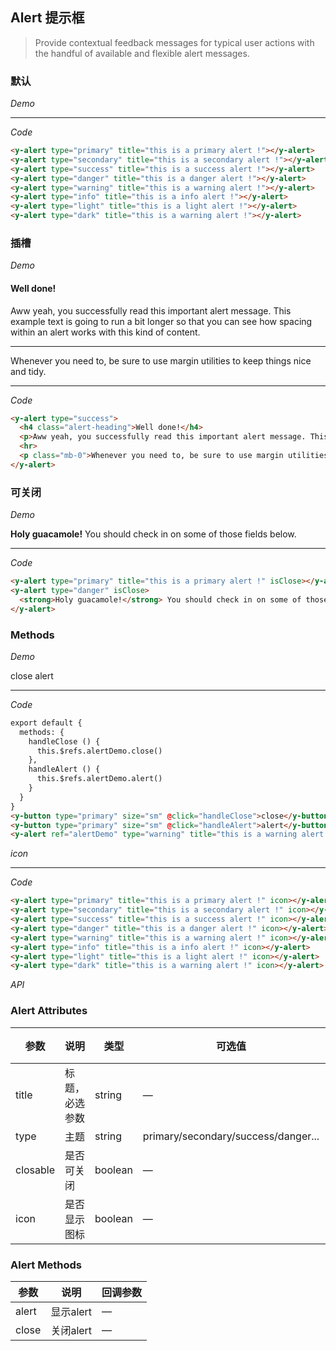 <y-scroll>

## Alert 提示框
> Provide contextual feedback messages for typical user actions with the handful of available and flexible alert messages.

### 默认

*Demo*

<y-row class="demo-alert">
  <y-col :md="12">
    <y-alert type="primary" title="this is a primary alert !"></y-alert>
    <y-alert type="secondary" title="this is a secondary alert !"></y-alert>
    <y-alert type="success" title="this is a success alert !"></y-alert>
    <y-alert type="danger" title="this is a danger alert !"></y-alert>
    <y-alert type="warning" title="this is a warning alert !"></y-alert>
    <y-alert type="info" title="this is a info alert !"></y-alert>
    <y-alert type="light" title="this is a light alert !"></y-alert>
    <y-alert type="dark" title="this is a warning alert !"></y-alert>
  </y-col>
</y-row>

---

*Code*

```html
<y-alert type="primary" title="this is a primary alert !"></y-alert>
<y-alert type="secondary" title="this is a secondary alert !"></y-alert>
<y-alert type="success" title="this is a success alert !"></y-alert>
<y-alert type="danger" title="this is a danger alert !"></y-alert>
<y-alert type="warning" title="this is a warning alert !"></y-alert>
<y-alert type="info" title="this is a info alert !"></y-alert>
<y-alert type="light" title="this is a light alert !"></y-alert>
<y-alert type="dark" title="this is a warning alert !"></y-alert>
```

### 插槽

*Demo*

<y-row class="demo-alert">
  <y-col :md="12">
    <y-alert type="success">
      <h4 class="alert-heading">Well done!</h4>
      <p>Aww yeah, you successfully read this important alert message. This example text is going to run a bit longer so that you can see how spacing within an alert works with this kind of content.</p>
      <hr>
      <p class="mb-0">Whenever you need to, be sure to use margin utilities to keep things nice and tidy.</p>
    </y-alert>
  </y-col>
</y-row>

---

*Code*

```html
<y-alert type="success">
  <h4 class="alert-heading">Well done!</h4>
  <p>Aww yeah, you successfully read this important alert message. This example text is going to run a bit longer so that you can see how spacing within an alert works with this kind of content.</p>
  <hr>
  <p class="mb-0">Whenever you need to, be sure to use margin utilities to keep things nice and tidy.</p>
</y-alert>
```

### 可关闭

*Demo*

<y-row class="demo-alert">
  <y-col :md="12">
    <y-alert type="primary" title="this is a primary alert !" closable></y-alert>
    <y-alert type="danger" closable>
      <strong>Holy guacamole!</strong> You should check in on some of those fields below.
    </y-alert>
  </y-col>
</y-row>

---

*Code*

```html
<y-alert type="primary" title="this is a primary alert !" isClose></y-alert>
<y-alert type="danger" isClose>
  <strong>Holy guacamole!</strong> You should check in on some of those fields below.
</y-alert>
```

### Methods

*Demo*

<y-row class="demo-alert">
  <y-col :md="12">
    <y-button type="primary" size="sm" @click="handleClose">close</y-button>
    <y-button type="primary" size="sm" @click="handleAlert">alert</y-button>
    <y-alert ref="alertDemo" type="warning" title="this is a warning alert !" style="margin-top: 10px"></y-alert>
  </y-col>
</y-row>

---

*Code*

```html
export default {
  methods: {
    handleClose () {
      this.$refs.alertDemo.close()
    },
    handleAlert () {
      this.$refs.alertDemo.alert()
    }
  }
}
<y-button type="primary" size="sm" @click="handleClose">close</y-button>
<y-button type="primary" size="sm" @click="handleAlert">alert</y-button>
<y-alert ref="alertDemo" type="warning" title="this is a warning alert !"></y-alert>
```

*icon*

<y-row class="demo-alert">
  <y-col :md="12">
    <y-alert type="primary" title="this is a primary alert !" icon></y-alert>
    <y-alert type="secondary" title="this is a secondary alert !" icon></y-alert>
    <y-alert type="success" title="this is a success alert !" icon></y-alert>
    <y-alert type="danger" title="this is a danger alert !" icon></y-alert>
    <y-alert type="warning" title="this is a warning alert !" icon></y-alert>
    <y-alert type="info" title="this is a info alert !" icon></y-alert>
    <y-alert type="light" title="this is a light alert !" icon></y-alert>
    <y-alert type="dark" title="this is a warning alert !" icon></y-alert>
  </y-col>
</y-row>

---

*Code*

```html
<y-alert type="primary" title="this is a primary alert !" icon></y-alert>
<y-alert type="secondary" title="this is a secondary alert !" icon></y-alert>
<y-alert type="success" title="this is a success alert !" icon></y-alert>
<y-alert type="danger" title="this is a danger alert !" icon></y-alert>
<y-alert type="warning" title="this is a warning alert !" icon></y-alert>
<y-alert type="info" title="this is a info alert !" icon></y-alert>
<y-alert type="light" title="this is a light alert !" icon></y-alert>
<y-alert type="dark" title="this is a warning alert !" icon></y-alert>
```

*API*

### Alert Attributes
| 参数      | 说明          | 类型      | 可选值                           | 默认值  |
|---------- |-------------- |---------- |--------------------------------  |-------- |
| title | 标题，必选参数 | string | — | — |
| type | 主题 | string | primary/secondary/success/danger... | — |
| closable | 是否可关闭 | boolean | — | false |
| icon | 是否显示图标 | boolean | — | false |

### Alert Methods
| 参数      | 说明          | 回调参数      |
|---------- |-------------- |---------- |
| alert | 显示alert | — |
| close | 关闭alert | — |

</y-scroll>

<script>
  export default {
    methods: {
      handleClose () {
        this.$refs.alertDemo.close()
      },
      handleAlert () {
        this.$refs.alertDemo.alert()
      }
    }
  }
</script>
